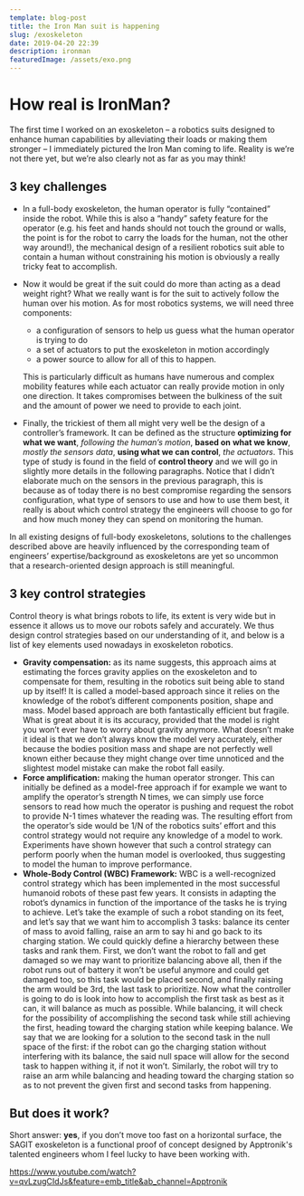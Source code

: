 ```yaml
---
template: blog-post
title: the Iron Man suit is happening
slug: /exoskeleton
date: 2019-04-20 22:39
description: ironman
featuredImage: /assets/exo.png
---
```

<!--StartFragment-->

# How real is IronMan?

The first time I worked on an exoskeleton – a robotics suits designed to enhance human capabilities by alleviating their loads or making them stronger – I immediately pictured the Iron Man coming to life. Reality is we’re not there yet, but we’re also clearly not as far as you may think!

## 3 key challenges

* In a full-body exoskeleton, the human operator is fully “contained” inside the robot. While this is also a “handy” safety feature for the operator (e.g. his feet and hands should not touch the ground or walls, the point is for the robot to carry the loads for the human, not the other way around!), the mechanical design of a resilient robotics suit able to contain a human without constraining his motion is obviously a really tricky feat to accomplish.
* Now it would be great if the suit could do more than acting as a dead weight right? What we really want is for the suit to actively follow the human over his motion. As for most robotics systems, we will need three components:

  * a configuration of sensors to help us guess what the human operator is trying to do
  * a set of actuators to put the exoskeleton in motion accordingly
  * a power source to allow for all of this to happen.

  This is particularly difficult as humans have numerous and complex mobility features while each actuator can really provide motion in only one direction. It takes compromises between the bulkiness of the suit and the amount of power we need to provide to each joint.
* Finally, the trickiest of them all might very well be the design of a controller’s framework. It can be defined as the structure **optimizing for** **what we want**, *following the human’s motion*, **based on** **what we know**, *mostly the sensors data*, **using what we can control**, *the actuators*. This type of study is found in the field of **control theory** and we will go in slightly more details in the following paragraphs. Notice that I didn’t elaborate much on the sensors in the previous paragraph, this is because as of today there is no best compromise regarding the sensors configuration, what type of sensors to use and how to use them best, it really is about which control strategy the engineers will choose to go for and how much money they can spend on monitoring the human.

In all existing designs of full-body exoskeletons, solutions to the challenges described above are heavily influenced by the corresponding team of engineers’ expertise/background as exoskeletons are yet so uncommon that a research-oriented design approach is still meaningful.

## 3 key control strategies

Control theory is what brings robots to life, its extent is very wide but in essence it allows us to move our robots safely and accurately. We thus design control strategies based on our understanding of it, and below is a list of key elements used nowadays in exoskeleton robotics.

* **Gravity compensation:** as its name suggests, this approach aims at estimating the forces gravity applies on the exoskeleton and to compensate for them, resulting in the robotics suit being able to stand up by itself! It is called a model-based approach since it relies on the knowledge of the robot’s different components position, shape and mass. Model based approach are both fantastically efficient but fragile. What is great about it is its accuracy, provided that the model is right you won’t ever have to worry about gravity anymore. What doesn’t make it ideal is that we don’t always know the model very accurately, either because the bodies position mass and shape are not perfectly well known either because they might change over time unnoticed and the slightest model mistake can make the robot fall easily.
* **Force amplification:** making the human operator stronger. This can initially be defined as a model-free approach if for example we want to amplify the operator’s strength N times, we can simply use force sensors to read how much the operator is pushing and request the robot to provide N-1 times whatever the reading was. The resulting effort from the operator’s side would be 1/N of the robotics suits’ effort and this control strategy would not require any knowledge of a model to work. Experiments have shown however that such a control strategy can perform poorly when the human model is overlooked, thus suggesting to model the human to improve performance.
* **Whole-Body Control (WBC) Framework:** WBC is a well-recognized control strategy which has been implemented in the most successful humanoid robots of these past few years. It consists in adapting the robot’s dynamics in function of the importance of the tasks he is trying to achieve. Let’s take the example of such a robot standing on its feet, and let’s say that we want him to accomplish 3 tasks: balance its center of mass to avoid falling, raise an arm to say hi and go back to its charging station. We could quickly define a hierarchy between these tasks and rank them. First, we don’t want the robot to fall and get damaged so we may want to prioritize balancing above all, then if the robot runs out of battery it won’t be useful anymore and could get damaged too, so this task would be placed second, and finally raising the arm would be 3rd, the last task to prioritize. Now what the controller is going to do is look into how to accomplish the first task as best as it can, it will balance as much as possible. While balancing, it will check for the possibility of accomplishing the second task while still achieving the first, heading toward the charging station while keeping balance. We say that we are looking for a solution to the second task in the null space of the first: if the robot can go the charging station without interfering with its balance, the said null space will allow for the second task to happen withing it, if not it won’t. Similarly, the robot will try to raise an arm while balancing and heading toward the charging station so as to not prevent the given first and second tasks from happening.

## But does it work?

Short answer: **yes**, if you don’t move too fast on a horizontal surface, the SAGIT exoskeleton is a functional proof of concept designed by Apptronik's talented engineers whom I feel lucky to have been working with.

<https://www.youtube.com/watch?v=qvLzugCIdJs&feature=emb_title&ab_channel=Apptronik>

<!--EndFragment-->